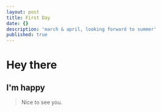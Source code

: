 ```yaml
---
layout: post
title: First Day
date: {}
description: 'march & april, looking forward to summer'
published: true
---
```


# Hey there

## I'm happy

> Nice to see you.
